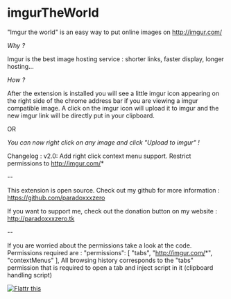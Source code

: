 imgurTheWorld
=============

"Imgur the world" is an easy way to put online images on http://imgur.com/

*Why ?*

Imgur is the best image hosting service : shorter links, faster display, longer hosting...

*How ?*

After the extension is installed you will see a little imgur icon appearing on the right side of the chrome address bar if you are viewing a imgur compatible image.
A click on the imgur icon will upload it to imgur and the new imgur link will be directly put in your clipboard.

OR

*You can now right click on any image and click "Upload to imgur" !*

Changelog :
v2.0: Add right click context menu support. Restrict permissions to http://imgur.com/*

--

This extension is open source. Check out my github for more information : https://github.com/paradoxxxzero

If you want to support me, check out the donation button on my website : http://paradoxxxzero.tk 

--

If you are worried about the permissions take a look at the code.
Permissions required are : 
"permissions": [ "tabs", "http://imgur.com/*", "contextMenus" ],
All browsing history corresponds to the "tabs" permission that is required to open a tab and inject script in it (clipboard handling script)



[![Flattr this](http://api.flattr.com/button/flattr-badge-large.png)](https://flattr.com/submit/auto?user_id=paradoxxx_zero&url=https://github.com/paradoxxxzero/imgurTheWorld&title=imgurTheWorld&tags=github&category=software)
